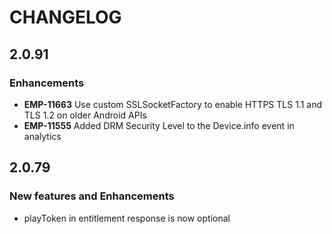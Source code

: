 # CHANGELOG

## 2.0.91

### Enhancements
- **EMP-11663** Use custom SSLSocketFactory to enable HTTPS TLS 1.1 and TLS 1.2 on older Android APIs
- **EMP-11555** Added DRM Security Level to the Device.info event in analytics

## 2.0.79

### New features and Enhancements
- playToken in entitlement response is now optional
